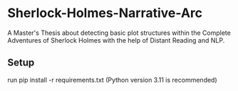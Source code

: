 # Sherlock-Holmes-Narrative-Arc

A Master's Thesis about detecting basic plot structures within the Complete Adventures of Sherlock Holmes with the help of Distant Reading and NLP.

## Setup
run pip install -r requirements.txt (Python version 3.11 is recommended)

